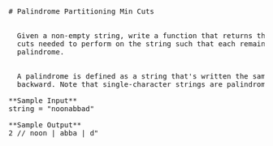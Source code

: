 <pre>
# Palindrome Partitioning Min Cuts


  Given a non-empty string, write a function that returns the minimum number of
  cuts needed to perform on the string such that each remaining substring is a
  palindrome.


  A palindrome is defined as a string that's written the same forward as
  backward. Note that single-character strings are palindromes.

**Sample Input**
string = "noonabbad"

**Sample Output**
2 // noon | abba | d"

</pre>